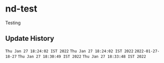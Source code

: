 # nd-test
Testing

## Update History

`Thu Jan 27 18:24:02 IST 2022`
`Thu Jan 27 18:24:02 IST 2022`
`2022-01-27-18-27`
`Thu Jan 27 18:30:49 IST 2022`
`Thu Jan 27 18:33:48 IST 2022`
